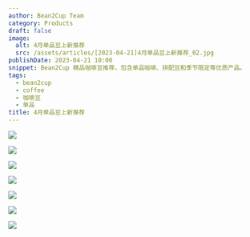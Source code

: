 ```yaml
---
author: Bean2Cup Team
category: Products
draft: false
image:
  alt: 4月单品豆上新推荐
  src: /assets/articles/[2023-04-21]4月单品豆上新推荐_02.jpg
publishDate: 2023-04-21 10:00
snippet: Bean2Cup 精品咖啡豆推荐，包含单品咖啡、拼配豆和季节限定等优质产品。
tags:
  - bean2cup
  - coffee
  - 咖啡豆
  - 单品
title: 4月单品豆上新推荐
---
```


![](/assets/articles/[2023-04-21]4月单品豆上新推荐_03.jpg)

![](/assets/articles/[2023-04-21]4月单品豆上新推荐_04.jpg)

![](/assets/articles/[2023-04-21]4月单品豆上新推荐_05.jpg)

![](/assets/articles/[2023-04-21]4月单品豆上新推荐_06.jpg)

![](/assets/articles/[2023-04-21]4月单品豆上新推荐_07.jpg)

![](/assets/articles/[2023-04-21]4月单品豆上新推荐_08.jpg)

![](/assets/articles/[2023-04-21]4月单品豆上新推荐_09.jpg)

